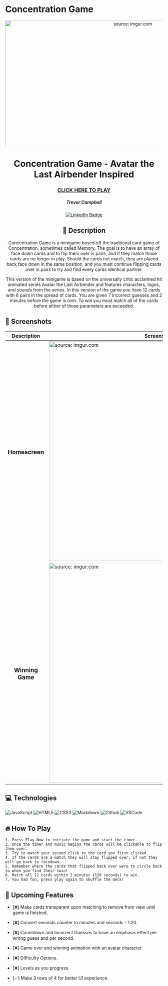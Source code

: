 # Concentration Game 
<div id="header" align="center">
  <a href="https://imgur.com/KU6WatN"><img src="https://i.imgur.com/KU6WatN.png" title="source: imgur.com" width="800" height="400"/></a>
</div>

  <div id="description" align="center">

  # Concentration Game - Avatar the Last Airbender Inspired

  ### [CLICK HERE TO PLAY](https://raretc.github.io/Concentration-Game-/)

  ##### Trevor Campbell

[![LinkedIn Badge](https://img.shields.io/badge/-Trevor-blue?style=flat&logo=Linkedin&logoColor=black)](https://www.linkedin.com/in/trevor-campbell-a9188624a/)

  ## :pencil: Description

Concentration Game is a minigame based off the traditional card game of Concentration, sometimes called Memory. 
The goal is to have an array of face down cards and to flip them over in pairs, and if they match those cards are no longer in play.
Should the cards not match, they are placed back face down in the same position, and you must continue flipping cards over in pairs to try
and find every cards identical partner. 

This version of the minigame is based on the universally critic acclaimed hit animated series Avatar the Last Airbender and features characters, logos, 
and sounds from the series. In this version of the game you have 12 cards with 6 pairs in the spread of cards. You are given 7 incorrect guesses and 2 minutes
before the game is over. To win you must match all of the cards before either of those parameters are exceeded. 
  </div>
  
 ## :camera_flash: Screenshots 

  |   Description | Screenshot | 
  |:-------------:| -----------|
  | <h3>Homescreen</h3> | <a href="https://imgur.com/zZkl2Rb"><img src="https://i.imgur.com/zZkl2Rb.png" title="source: imgur.com" width="700"/></a>
  | <h3 align="center">Winning Game</h3> |<a href="https://imgur.com/8YnyEM6"><img src="https://i.imgur.com/8YnyEM6.png" title="source: imgur.com" width="700"/></a>
  
   ## :computer: Technologies 
    
   ![JavaScript](https://img.shields.io/badge/-JavaScript-05122A?style=flat&logo=javascript)
   ![HTML5](https://img.shields.io/badge/-HTML5-05122A?style=flat&logo=html5)
   ![CSS3](https://img.shields.io/badge/-CSS-05122A?style=flat&logo=css3)
   ![Markdown](https://img.shields.io/badge/-Markdown-05122A?style=flat&logo=markdown)
   ![Github](https://img.shields.io/badge/-GitHub-05122A?style=flat&logo=github)
   ![VSCode](https://img.shields.io/badge/-VS_Code-05122A?style=flat&logo=visualstudio)
   
   ## :fire: How To Play

    1. Press Play Now to initiate the game and start the timer.
    2. Once the timer and music begins the cards will be clickable to flip them over.
    3. Try to match your second click to the card you first clicked. 
    4. If the cards are a match they will stay flipped over, if not they will go back to facedown.
    5. Remember where the cards that flipped back over were to circle back to when you find their twin!
    6. Match all 12 cards within 2 minutes (120 seconds) to win. 
    7. You had fun, press play again to shuffle the deck! 
    
  ## :eyes: Upcoming Features

- [:x:] Make cards transparent upon matching to remove from view until game is finished. 

- [:x:] Convert seconds counter to minutes and seconds - 1:20.

- [:x:] Countdown and Incorrect Guesses to have an emphasis effect per wrong guess and per second. 

- [:x:] Game over and winning animation with an avatar character.

- [:x:] Difficulty Options.

- [:x:] Levels as you progress.

- [:white_check_mark:] Make 3 rows of 4 for better UI experience.
